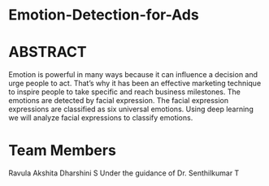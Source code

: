 # Emotion-Detection-for-Ads
# ABSTRACT  

Emotion is powerful in many ways because it can influence a decision and urge people to act. That’s why it has been an effective marketing technique to inspire people to take specific and reach business milestones. The emotions are detected by facial expression. The facial expression expressions are classified as six universal emotions. Using deep learning we will analyze facial expressions to classify emotions.
# Team Members
Ravula Akshita
Dharshini S
Under the guidance of Dr. Senthilkumar T
